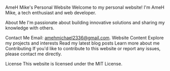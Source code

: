 AmeH Mike's Personal Website
Welcome to my personal website! I'm AmeH Mike, a tech enthusiast and web developer.

About Me
I'm passionate about building innovative solutions and sharing my knowledge with others.

Contact Me
Email: amehmichael2336@gmail.com.
Website Content
Explore my projects and interests
Read my latest blog posts
Learn more about me
Contributing
If you'd like to contribute to this website or report any issues, please contact me directly.

License
This website is licensed under the MIT License.